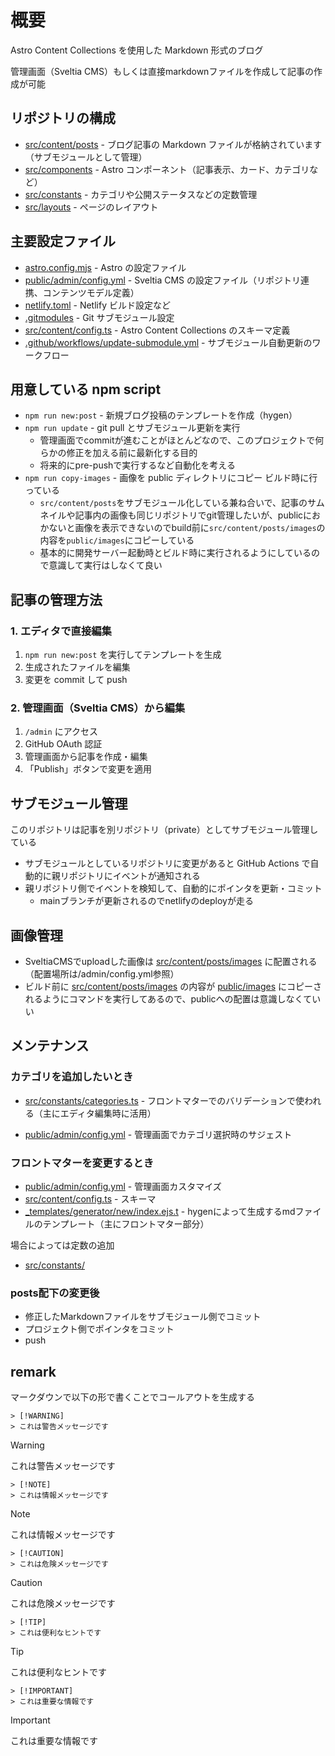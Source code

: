 # 概要

Astro Content Collections を使用した Markdown 形式のブログ

管理画面（Sveltia CMS）もしくは直接markdownファイルを作成して記事の作成が可能

## リポジトリの構成

- [src/content/posts](src/content/posts) - ブログ記事の Markdown ファイルが格納されています（サブモジュールとして管理）
- [src/components](src/components) - Astro コンポーネント（記事表示、カード、カテゴリなど）
- [src/constants](src/constants) - カテゴリや公開ステータスなどの定数管理
- [src/layouts](src/layouts) - ページのレイアウト

## 主要設定ファイル

- [astro.config.mjs](astro.config.mjs) - Astro の設定ファイル
- [public/admin/config.yml](public/admin/config.yml) - Sveltia CMS の設定ファイル（リポジトリ連携、コンテンツモデル定義）
- [netlify.toml](netlify.toml) - Netlify ビルド設定など
- [.gitmodules](.gitmodules) - Git サブモジュール設定
- [src/content/config.ts](src/content/config.ts) - Astro Content Collections のスキーマ定義
- [.github/workflows/update-submodule.yml](.github/workflows/update-submodule.yml) - サブモジュール自動更新のワークフロー

## 用意している npm script

- `npm run new:post` - 新規ブログ投稿のテンプレートを作成（hygen）
- `npm run update` - git pull とサブモジュール更新を実行
  - 管理画面でcommitが進むことがほとんどなので、このプロジェクトで何らかの修正を加える前に最新化する目的
  - 将来的にpre-pushで実行するなど自動化を考える
- `npm run copy-images` - 画像を public ディレクトリにコピー ビルド時に行っている
  - `src/content/posts`をサブモジュール化している兼ね合いで、記事のサムネイルや記事内の画像も同じリポジトリでgit管理したいが、publicにおかないと画像を表示できないのでbuild前に`src/content/posts/images`の内容を`public/images`にコピーしている
  - 基本的に開発サーバー起動時とビルド時に実行されるようにしているので意識して実行はしなくて良い

## 記事の管理方法

### 1. エディタで直接編集

1. `npm run new:post` を実行してテンプレートを生成
2. 生成されたファイルを編集
3. 変更を commit して push

### 2. 管理画面（Sveltia CMS）から編集

1. `/admin` にアクセス
2. GitHub OAuth 認証
3. 管理画面から記事を作成・編集
4. 「Publish」ボタンで変更を適用

## サブモジュール管理

このリポジトリは記事を別リポジトリ（private）としてサブモジュール管理している

- サブモジュールとしているリポジトリに変更があると GitHub Actions で自動的に親リポジトリにイベントが通知される
- 親リポジトリ側でイベントを検知して、自動的にポインタを更新・コミット
  - mainブランチが更新されるのでnetlifyのdeployが走る

## 画像管理

- SveltiaCMSでuploadした画像は [src/content/posts/images](src/content/posts/images) に配置される（配置場所は/admin/config.yml参照）
- ビルド前に [src/content/posts/images](src/content/posts/images) の内容が [public/images](public/images) にコピーされるようにコマンドを実行してあるので、publicへの配置は意識しなくていい

## メンテナンス

### カテゴリを追加したいとき

- [src/constants/categories.ts](src/constants/categories.ts) - フロントマターでのバリデーションで使われる（主にエディタ編集時に活用）

- [public/admin/config.yml](public/admin/config.yml) - 管理画面でカテゴリ選択時のサジェスト

### フロントマターを変更するとき

- [public/admin/config.yml](public/admin/config.yml) - 管理画面カスタマイズ
- [src/content/config.ts](src/content/config.ts) - スキーマ
- [\_templates/generator/new/index.ejs.t](_templates/generator/new/index.ejs.t) - hygenによって生成するmdファイルのテンプレート（主にフロントマター部分）

場合によっては定数の追加

- [src/constants/](src/constants/)

### posts配下の変更後
- 修正したMarkdownファイルをサブモジュール側でコミット
- プロジェクト側でポインタをコミット
- push

## remark

マークダウンで以下の形で書くことでコールアウトを生成する

```
> [!WARNING]
> これは警告メッセージです
```
> [!WARNING]
> これは警告メッセージです
```
> [!NOTE]
> これは情報メッセージです
```
> [!NOTE]
> これは情報メッセージです
```
> [!CAUTION]
> これは危険メッセージです
```
> [!CAUTION]
> これは危険メッセージです
```
> [!TIP]
> これは便利なヒントです
```
> [!TIP]
> これは便利なヒントです
```
> [!IMPORTANT]
> これは重要な情報です
```
> [!IMPORTANT]
> これは重要な情報です
